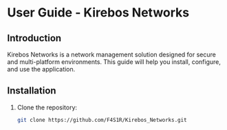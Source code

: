 # User Guide - Kirebos Networks

## Introduction
Kirebos Networks is a network management solution designed for secure and multi-platform environments. This guide will help you install, configure, and use the application.

## Installation
1. Clone the repository:
   ```bash
   git clone https://github.com/F4S1R/Kirebos_Networks.git
